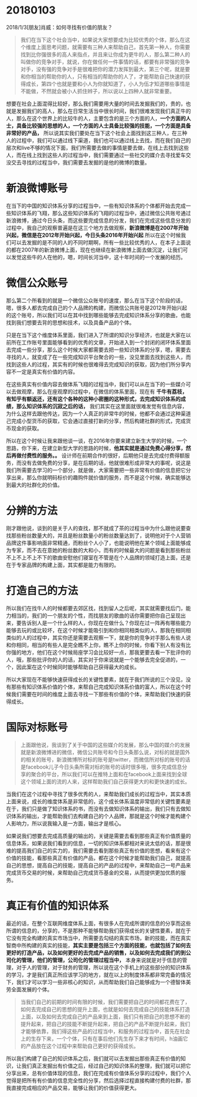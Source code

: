 # 20180103

2018/1/3[朋友]肖威：如何寻找有价值的朋友？


>我们在当下这个社会当中，如果说大家想要成为比较优秀的个体，那么在这个维度上面思考问题，就需要有三种人来帮助自己，首先第一种人，你需要找到比你强很多的高人来指点，并且来让你成为更牛的人，那么第二种人的叫做你的竞争对手，就说，你在做任何一件事情的话，都要有非常强的竞争对手，没有强的竞争对手是很难把你的潜力发挥到最大，第三个呢，就是要和你相当的帮助你的人，只有相当的帮助你的人了，才能帮助自己快速的获得成长，第四个也就是要和小人为你就知道了，小人为伍才知道哪些事情是不能做，不然就会被小人抓住辫子，所以说以上四种人就非常重要。


想要在社会上面混得比较好，那么我们需要用大量的时间去发掘我们的，贵的，也就是发掘我们的高人，那么在日常生活当中很长时间，我们很难发现我们真正牛的人，那么在这个世界上的比较牛的人，主要包含的是三个方面的人，**一个方面的人士，具备比较强的思想的人，一个方面的人士具备比较强的技能，一个方面是具备非常好的产品，** 所以说其实我们要处在当下这个社会上面找到这三种人，在三种人的过程中，我们可以通过线下渠道，我们也可以通过线上去找，而在我们自己的层次和live不够的情况下面，我们所需要去做的事情是要去做，在线上去找到这些人，而在线上找到这些人的过程当中，我们需要通过一些社交的媒介去寻找爱车交没交去寻找的过程当中，我们需要去发掘的是他的微博的数量。


# 新浪微博账号

在当下的中国的知识体系分享的过程当中，一些有知识体系的个体都开始去完成一些知识体系的飞翔，那么这些知识体系的飞翔的过程当中，通过微信公共账号通过新浪微博，通过今日头条，而这些要完成信息的分发，我们在完成这些信息分发的过程中，我自己的观察普遍是在这三个地方去做观察，**新浪微博是在2007年开始兴起，微信是在2012年开始兴起，今日头条2016年开始兴起** 所以在这个时候我们可以去发掘的是不同的人的不同时期啊，所有一些比较优秀的人，在本子上面说的都在2007年的新浪微博上面，现在也继续在新浪微博上面去做沉淀，让我们可以发觉这些牛的人在他的，嗯，时间长河当中，这十年时间的一个发展的经历。

# 微信公众账号

那么第二个所看到的就是一个微信公众账号的速度，那么在当下这个阶段的话，嗯，很多人都去完成自己的个人品牌的构建，而微信公共账号是2012年开始兴起的这个账号，所以我们可以在其中找到哪些能够去完成知识体系分享的歌曲，也能找到我们想要去背的思想和技术，以及具备产品的个体。


只是在当下这个维度体系里面，我们进入了所谓的知识分享经济，也就是大家在以前所在工作账号里面能够看到的优秀的文章，开始进入到一个封闭的闭环体系里面去完成一些分享，那么这个时候大家都需要去把一些知识体系的分享，嗯，需要去寻找的人，就变成了在一些完成知识平台聚合的一些，没见里面去找到这些人，而找到这些人的过程，其实有的时候也很难得去完成知识的获取，因为他们所分享内容不一定是真实有价值的内容。


在这些真实有价值内容去做体系飞翔的过程当中，我们可以从在当下的一些媒介可以去做观摩，那么在座观摩的过程中，在微信的体系里面，现在有 **千牛有荔枝，有知乎有额返还，还有这个各种的这种小密圈的这种形式，去完成知识体系的成绩，那么知识体系的沉寂之后的话，** 我们其实在这里面就很难发觉有信息内容，为什么这样去跟他传达，因为一个人真正的非常牛的时候，他都不会通过这种渠道己完成小型货币的获取，它会通过直接打新的分享，然后构建社群的形式，完成货币现金的获取。


所以在这个时候让我来跟他谈一谈，在2016年你要来建立新生大学的时候，一个思路，你下来，在建立新型大学的思路的时候，**他其实就是通过免费心得分享，然后再做付费性的服务。。** 设计师在前期合作的很好，后期他只是去完成付费得额服务，而没有去做免费的分享，是在后期的话，他就很难形成非常大的事呢，说这是我们所需要去学习的一个部分，就是做，大家需要把一些非常有价值的信息把它分享出来，那么你就明码标价的趣购件就价值的服务，而不是这个时候，确实能够达到最大的社群化的价值。

# 分辨的方法

刚才跟他说，谈到的是关于人的查找，那不就成了茶的过程当中为什么跟他说要查找那些粉丝数量大的，并且是粉丝数量小的粉丝数量达到了，说明他对于个人营销品牌这件事影响面非常精通，而粉丝个人小了，也能说明他在某个领域上面能够成为专家，而不去在意她的粉丝数的大和小，而有的时候最大的问题是看到那些粉丝不上不上不上不下的歌曲安慰他们寝室在不管是在个人品牌的领域打造上面，还是在于专家品牌的构建上面，其实都是能力有限的。

# 打造自己的方法

所以我们在找牛人的时候都要去郊区找，找到留人之后呢，其实就需要找后门，能力相当的，我们的一个朋友的个性，而找朋友的歌曲的话你需要把你自己呈现出来，要告诉别人是一个什么样的人，你现在在做什么？你现在过一阵再有哪些能力能够去玩的或比较坏，在这个时候才能吸引到和你相同相类似的人，那我在相同相类似的人的过程中，其实你还是需要去观察一下，就是你的竞争对手那么有些人说和你相同，相当的有些人是完全瞧不上你，瞧不上你的时候，你看下别人有没有比你强的地方，他们在这个时候局座学习会比较好一点，那我更要去看一下批评你的人，哦，那些批评你的人的话，其实对于你来说就是一个能够去完全促进的，一个，因此案在这个时候同时能够帮助自己获得最大的成长。


所以大家现在不能够快速获得成长的关键性要素，就在于我们所说的三个没见，没有那些有知识体系价值的个体，来帮自己完成知识体系价值的富人，所以在这个时候我们需要在时间的维度上面去寻找一下那些有价值的个体，来帮助我们快速的获得成长。

# 国际对标账号

>上面跟他说，我谈到了关于中国的这些媒介的发展，那么中国的媒介的发展就是新浪微博进的微信，微信公共账号和今日头条那么说，对标的就是国外的相关的账号，新浪微博所对标的账号是twitter，而微信所对标的账号的话是facebook儿子今日头条所需对标的账号的话时很多哦，很多完成信息分享的聚合的平台，所以我们可以在推特上面和在facebook上面来找到全球这个领域上面的流的人来，这样帮助我们自己获得更大的和更快速的成长。


当我们在这个过程中寻找了很多优秀的人，来帮助我们成长的过程当中，其实本质上面来说，成长的维度体系是非常低的，这个成长体系温度非常低的关键性要素是在于，我们只是做了知识体系的书，而没有去做知识体系的输出，我们只有去做知识体系的输出，才能帮助我们去构建自己的个人品牌，那就是这个时候才能构建个人影响力，所以说我输入是一方面，输出才是核心。


如果说我们想要去完成高质量的输出的，关键是需要去看到那些真正有价值质量的信息体系，如果说我们看到的信息，一切的知识体系都相对来说太低的话，那是很难的提高我们自己的实力的，我们需要去看到那些真正有价值的思想，看来有这个价值的技能，看那些真正有价值的产品，都在这个时候才能帮助我们自己，就提高自己的思想，提高自己的技能，提高自己的产品的过程中，来帮助自己一号产品来完成货币交易的时候，来帮助自己完成货币基金的交易，从而提供更加优质的服务。

# 真正有价值的知识体系

最近的话，在整个互联网维度体系上面，有很多人在完成所谓的信息的分享而这些所谓的信息的，分享的，不是那种不能够帮助我们获得成长的关键性要素，就在于它没有完全构建的真实市场当中，所需要去勾结的真实市场，新的技能，而在真实智商中所构建的真实的技能，**其实主要是包括三个方面的技能，也就包括了如何去更好的打造产品，以及如何更好的去完成产品的销售，以及如何去完成我们的到公司化的管理，他们的管理，公司化的管理过程当中，** 本身来说就是对于信息的管理，对于人的管理，对于财务的管理，所以说在这个手机上的这些部分的知识体系的学习，才是我们真正所应该学习的地方，就在以上的制度体系都非常完备的情况下，我们才可以学习一些非核心的知识，从而帮助我们自己能够成为一个德智体美劳全面发展的个体。


>当我们自己的前期的时间有限的时候，我们需要把自己的时间都花费在了，如何去完成自己的思想的提升上面，也就是如何去完成自己的技能体系打造上面，以及如何去完成自己的产品来到上面，我们只有把自己的思想不断的提升起来，把自己的技能不断提升起来，把自己的产品不断提升起来，我们才能够依靠，我们得这些产品的过程当中，和服务的过程当中，首先在社会上的生存下来，一个个体，只有在事后他们先生存下来才有时间，h油画它的产品放在这个过程中来帮助自己更好的获得成长。


所以我们构建了自己的知识体系之后，我们就可以去发掘出那些真正有价值的知识，让我们真正发掘出有价值之后，经过自己的知识体系的整理，我们就可以把它分享出来，总有价值体现的信息，我们在完成有价值体系分享的过程中，我们个人觉得是把所有有价值的信息完全性的分享，然后选择过程直接构建付费的社群，那我直接完成相应的产品交易，能够让我们的价值获得更大。
